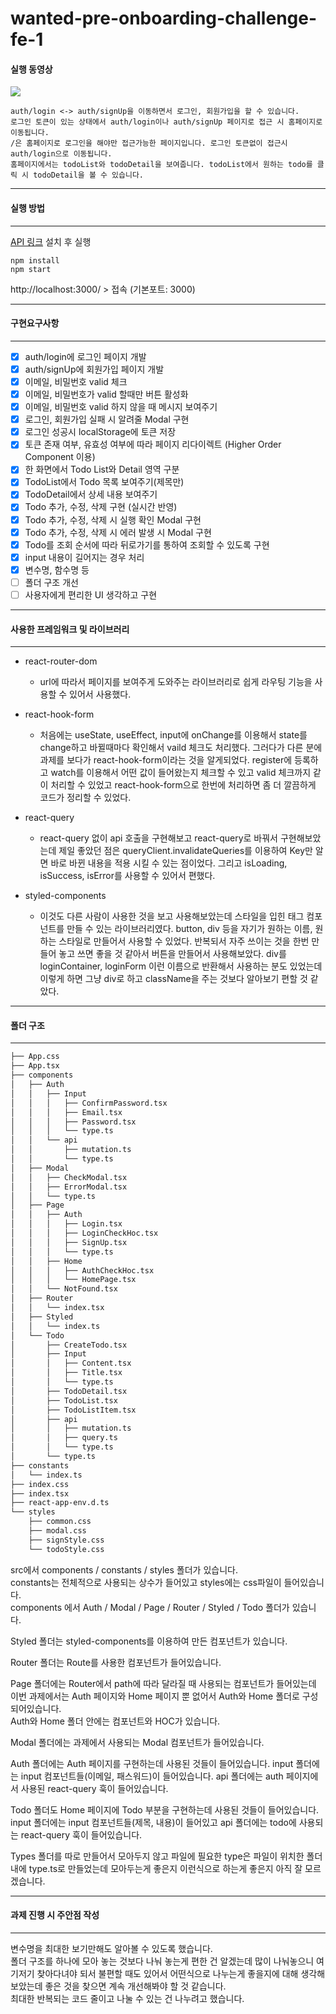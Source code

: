 # wanted-pre-onboarding-challenge-fe-1

#### 실행 동영상

<img src="https://user-images.githubusercontent.com/72038224/213517200-3ba26b90-5c2e-4408-a457-56b818525831.mov">

    auth/login <-> auth/signUp을 이동하면서 로그인, 회원가입을 할 수 있습니다.     
    로그인 토큰이 있는 상태에서 auth/login이나 auth/signUp 페이지로 접근 시 홈페이지로 이동됩니다.   
    /은 홈페이지로 로그인을 해야만 접근가능한 페이지입니다. 로그인 토큰없이 접근시 auth/login으로 이동됩니다.      
    홈페이지에서는 todoList와 todoDetail을 보여줍니다. todoList에서 원하는 todo를 클릭 시 todoDetail을 볼 수 있습니다.   

***
#### 실행 방법
***

[API 링크](https://github.com/starkoora/wanted-pre-onboarding-challenge-fe-1-api) 설치 후 실행

    npm install
    npm start

http://localhost:3000/ > 접속 (기본포트: 3000)

***
#### 구현요구사항
***

- [x]  auth/login에 로그인 페이지 개발
- [x]  auth/signUp에 회원가입 페이지 개발
- [x]  이메일, 비밀번호 valid 체크
- [x]  이메일, 비밀번호가 valid 할때만 버튼 활성화
- [x]  이메일, 비밀번호 valid 하지 않을 때 메시지 보여주기
- [x]  로그인, 회원가입 실패 시 알려줄 Modal 구현
- [x]  로그인 성공시 localStorage에 토큰 저장
- [x]  토큰 존재 여부, 유효성 여부에 따라 페이지 리다이렉트 (Higher Order Component 이용)
- [x]  한 화면에서 Todo List와 Detail 영역 구분
- [x]  TodoList에서 Todo 목록 보여주기(제목만)
- [x]  TodoDetail에서 상세 내용 보여주기
- [x]  Todo 추가, 수정, 삭제 구현 (실시간 반영)
- [x]  Todo 추가, 수정, 삭제 시 실행 확인 Modal 구현
- [x]  Todo 추가, 수정, 삭제 시 에러 발생 시 Modal 구현
- [x]  Todo를 조회 순서에 따라 뒤로가기를 통하여 조회할 수 있도록 구현
- [x]  input 내용이 길어지는 경우 처리
- [x]  변수명, 함수명 등 
- [ ]  폴더 구조 개선
- [ ]  사용자에게 편리한 UI 생각하고 구현

***
#### 사용한 프레임워크 및 라이브러리
***

- react-router-dom
    - url에 따라서 페이지를 보여주게 도와주는 라이브러리로 쉽게 라우팅 기능을 사용할 수 있어서 사용했다.

- react-hook-form
    - 처음에는 useState, useEffect, input에 onChange를 이용해서 state를 change하고 바뀔때마다 확인해서 vaild 체크도 처리했다. 그러다가 다른 분에 과제를 보다가 react-hook-form이라는 것을 알게되었다. register에 등록하고 watch를 이용해서 어떤 값이 들어왔는지 체크할 수 있고 valid 체크까지 같이 처리할 수 있었고 react-hook-form으로 한번에 처리하면 좀 더 깔끔하게 코드가 정리할 수 있었다.

- react-query
    - react-query 없이 api 호출을 구현해보고 react-query로 바꿔서 구현해보았는데 제일 좋았던 점은 queryClient.invalidateQueries를 이용하여 Key만 알면 바로 바뀐 내용을 적용 시킬 수 있는 점이었다. 그리고 isLoading, isSuccess, isError를 사용할 수 있어서 편했다.   
    
- styled-components 
    - 이것도 다른 사람이 사용한 것을 보고 사용해보았는데 스타일을 입힌 태그 컴포넌트를 만들 수 있는 라이브러리였다. button, div 등을 자기가 원하는 이름, 원하는 스타일로 만들어서 사용할 수 있었다. 반복되서 자주 쓰이는 것을 한번 만들어 놓고 쓰면 좋을 것 같아서 버튼을 만들어서 사용해보았다. div를 loginContainer, loginForm 이런 이름으로 반환해서 사용하는 분도 있었는데 이렇게 하면 그냥 div로 하고 className을 주는 것보다 알아보기 편할 것 같았다.   

***
#### 폴더 구조
***

```bash
├── App.css
├── App.tsx
├── components
│   ├── Auth
│   │   ├── Input
│   │   │   ├── ConfirmPassword.tsx  
│   │   │   ├── Email.tsx
│   │   │   ├── Password.tsx
│   │   │   └── type.ts
│   │   └── api
│   │       ├── mutation.ts
│   │       └── type.ts
│   ├── Modal
│   │   ├── CheckModal.tsx
│   │   ├── ErrorModal.tsx
│   │   └── type.ts
│   ├── Page
│   │   ├── Auth
│   │   │   ├── Login.tsx
│   │   │   ├── LoginCheckHoc.tsx
│   │   │   ├── SignUp.tsx
│   │   │   └── type.ts
│   │   ├── Home
│   │   │   ├── AuthCheckHoc.tsx
│   │   │   └── HomePage.tsx
│   │   └── NotFound.tsx
│   ├── Router
│   │   └── index.tsx
│   ├── Styled
│   │   └── index.ts
│   └── Todo
│       ├── CreateTodo.tsx
│       ├── Input
│       │   ├── Content.tsx
│       │   ├── Title.tsx
│       │   └── type.ts
│       ├── TodoDetail.tsx
│       ├── TodoList.tsx
│       ├── TodoListItem.tsx
│       ├── api
│       │   ├── mutation.ts
│       │   ├── query.ts
│       │   └── type.ts
│       └── type.ts
├── constants
│   └── index.ts
├── index.css
├── index.tsx
├── react-app-env.d.ts
└── styles
    ├── common.css
    ├── modal.css
    ├── signStyle.css
    └── todoStyle.css
```

src에서 components / constants / styles 폴더가 있습니다.   
constants는 전체적으로 사용되는 상수가 들어있고 styles에는 css파일이 들어있습니다.   
components 에서 Auth / Modal / Page / Router / Styled / Todo 폴더가 있습니다.    

Styled 폴더는 styled-components를 이용하여 만든 컴포넌트가 있습니다.    

Router 폴더는 Route를 사용한 컴포넌트가 들어있습니다.   

Page 폴더에는 Router에서 path에 따라 달라질 때 사용되는 컴포넌트가 들어있는데 이번 과제에서는 Auth 페이지와 Home 페이지 뿐 없어서 Auth와 Home 폴더로 구성되어있습니다.   
Auth와 Home 폴더 안에는 컴포넌트와 HOC가 있습니다.   

Modal 폴더에는 과제에서 사용되는 Modal 컴포넌트가 들어있습니다.   

Auth 폴더에는 Auth 페이지를 구현하는데 사용된 것들이 들어있습니다. input 폴더에는 input 컴포넌트들(이메일, 패스워드)이 들어있습니다. api 폴더에는 auth 페이지에서 사용된 react-query 훅이 들어있습니다.

Todo 폴더도 Home 페이지에 Todo 부분을 구현하는데 사용된 것들이 들어있습니다. input 폴더에는 input 컴포넌트들(제목, 내용)이 들어있고 api 폴더에는 todo에 사용되는 react-query 훅이 들어있습니다.   

Types 폴더를 따로 만들어서 모아두지 않고 파일에 필요한 type은 파일이 위치한 폴더 내에 type.ts로 만들었는데 모아두는게 좋은지 이런식으로 하는게 좋은지 아직 잘 모르겠습니다.   

***
#### 과제 진행 시 주안점 작성
***

변수명을 최대한 보기만해도 알아볼 수 있도록 했습니다.   
폴더 구조를 하나에 모아 놓는 것보다 나눠 놓는게 편한 건 알겠는데 많이 나눠놓으니 여기저기 찾아다녀야 되서 불편할 때도 있어서 어떤식으로 나누는게 좋을지에 대해 생각해보았는데 좋은 것을 찾으면 계속 개선해봐야 할 것 같습니다.    
최대한 반복되는 코드 줄이고 나눌 수 있는 건 나누려고 했습니다.   
